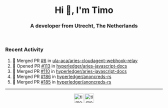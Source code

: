 <h1 align="center">Hi 👋, I'm Timo</h1>
<h3 align="center">A developer from Utrecht, The Netherlands</h3>
<br/>
<!-- https://github.com/rahuldkjain/github-profile-readme-generator --!>

<!--  <p align="left"><img src="https://github-readme-stats.vercel.app/api?username=timoglastra&show_icons=true&count_private=true&" alt="timoglastra" /></p> --!>

<!--
Github language stats
<p align="left"><img src="https://github-readme-stats.vercel.app/api/top-langs/?username=timoglastra&layout=compact" alt="timoglastra" /><p>
-->

<!-- Codestats language stats -->
<!-- <p align="left"><img src="https://codestats-readme.vercel.app/api/top-langs/?username=timoglastra&layout=compact&language_count=12" alt="timoglastra" /><p>    --!>
  
<h3>Recent Activity</h3>

<!--START_SECTION:activity-->
1. 🎉 Merged PR [#6](https://github.com/ula-aca/aries-cloudagent-webhook-relay/pull/6) in [ula-aca/aries-cloudagent-webhook-relay](https://github.com/ula-aca/aries-cloudagent-webhook-relay)
2. 💪 Opened PR [#113](https://github.com/hyperledger/aries-javascript-docs/pull/113) in [hyperledger/aries-javascript-docs](https://github.com/hyperledger/aries-javascript-docs)
3. 🎉 Merged PR [#110](https://github.com/hyperledger/aries-javascript-docs/pull/110) in [hyperledger/aries-javascript-docs](https://github.com/hyperledger/aries-javascript-docs)
4. 🎉 Merged PR [#186](https://github.com/hyperledger/anoncreds-rs/pull/186) in [hyperledger/anoncreds-rs](https://github.com/hyperledger/anoncreds-rs)
5. 🎉 Merged PR [#185](https://github.com/hyperledger/anoncreds-rs/pull/185) in [hyperledger/anoncreds-rs](https://github.com/hyperledger/anoncreds-rs)
<!--END_SECTION:activity-->

---

<p align="center">
<a href="https://twitter.com/timoglastra" target="blank"><img align="center" src="https://cdn.jsdelivr.net/npm/simple-icons@3.0.1/icons/twitter.svg" alt="timoglastra" height="30" width="30" /></a>
<a href="https://linkedin.com/in/timoglastra" target="blank"><img align="center" src="https://cdn.jsdelivr.net/npm/simple-icons@3.0.1/icons/linkedin.svg" alt="timoglastra" height="30" width="30" /></a>
</p>



